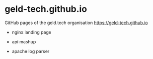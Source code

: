 # geld-tech.github.io
GitHub pages of the geld.tech organisation https://geld-tech.github.io

* nginx landing page

* api mashup
* apache log parser

